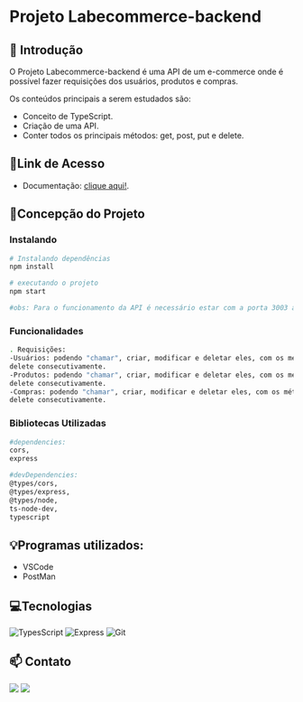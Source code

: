 # **Projeto Labecommerce-backend**

## 📖 Introdução 

O Projeto Labecommerce-backend é uma API de um e-commerce onde é possível fazer requisições dos usuários, produtos e compras.

Os conteúdos principais  a serem estudados são:

- Conceito de TypeScript.
- Criação de uma API.
- Conter todos os principais métodos: get, post, put e delete.

## 🔗Link de Acesso
- Documentação: [clique aqui!](https://documenter.getpostman.com/view/25826643/2s93RTQCJL).

## 📄Concepção do Projeto

### Instalando
```bash
# Instalando dependências
npm install

# executando o projeto
npm start

#obs: Para o funcionamento da API é necessário estar com a porta 3003 aberta dando o npm start no projeto.
```

### Funcionalidades
```bash
. Requisições: 
-Usuários: podendo "chamar", criar, modificar e deletar eles, com os métodos get, post, put e 
delete consecutivamente.
-Produtos: podendo "chamar", criar, modificar e deletar eles, com os métodos get, post, put e 
delete consecutivamente.
-Compras: podendo "chamar", criar, modificar e deletar eles, com os métodos get, post, put e 
delete consecutivamente.
```

### Bibliotecas Utilizadas

```bash
#dependencies:
cors,
express

#devDependencies:
@types/cors,
@types/express,
@types/node,
ts-node-dev,
typescript
```

## 💡Programas utilizados:
- VSCode 
- PostMan

## 💻Tecnologias 

![TypesScript](https://img.shields.io/badge/TypeScript-1572B6?style=for-the-badge&logo=typescript&logoColor=white)
![Express](https://img.shields.io/badge/Express-f8f8ff?style=for-the-badge&logo=express&logoColor=black)
![Git](https://img.shields.io/badge/GIT-E44C30?style=for-the-badge&logo=git&logoColor=white)

## 📫 Contato

 <a href = "mailto:italo.rocha.de.oliveira@gmail.com"><img src="https://img.shields.io/badge/-Gmail-%23333?style=for-the-badge&logo=gmail&logoColor=white" alvo ="_blank"></a>
  <a href="https://www.linkedin.com/in/italorochaoliveira/" target="_blank"><img src="https://img.shields.io/badge/-LinkedIn-%230077B5?style=for-the-badge&logo=linkedin&logoColor=white" target="_blank"></a>
